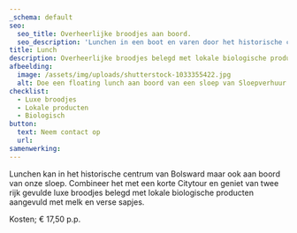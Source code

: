 ```yaml
---
_schema: default
seo:
  seo_title: Overheerlijke broodjes aan boord.
  seo_description: 'Lunchen in een boot en varen door het historische centrum van Bolsward '
title: Lunch
description: Overheerlijke broodjes belegd met lokale biologische producten.
afbeelding:
  image: /assets/img/uploads/shutterstock-1033355422.jpg
  alt: Doe een floating lunch aan boord van een sloep van Sloepverhuur Bolsward
checklist:
  - Luxe broodjes
  - Lokale producten
  - Biologisch
button:
  text: Neem contact op
  url:
samenwerking:
---
```


Lunchen kan in het historische centrum van Bolsward maar ook aan boord van onze sloep. Combineer het met een korte Citytour en geniet van twee rijk gevulde luxe broodjes belegd met lokale biologische producten aangevuld met melk en verse sapjes.

Kosten; € 17,50 p.p.
